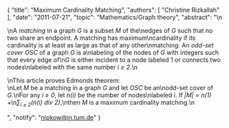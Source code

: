 {
    "title": "Maximum Cardinality Matching",
    "authors": [
        "Christine Rizkallah"
    ],
    "date": "2011-07-21",
    "topic": "Mathematics/Graph theory",
    "abstract": "\n<p>\nA <em>matching</em> in a graph <i>G</i> is a subset <i>M</i> of the\nedges of <i>G</i> such that no two share an endpoint. A matching has maximum\ncardinality if its cardinality is at least as large as that of any other\nmatching. An <em>odd-set cover</em> <i>OSC</i> of a graph <i>G</i> is a\nlabeling of the nodes of <i>G</i> with integers such that every edge of\n<i>G</i> is either incident to a node labeled 1 or connects two nodes\nlabeled with the same number <i>i &ge; 2</i>.\n</p><p>\nThis article proves Edmonds theorem:<br>\nLet <i>M</i> be a matching in a graph <i>G</i> and let <i>OSC</i> be an\nodd-set cover of <i>G</i>.\nFor any <i>i &ge; 0</i>, let <var>n(i)</var> be the number of nodes\nlabeled <i>i</i>. If <i>|M| = n(1) +\n&sum;<sub>i &ge; 2</sub>(n(i) div 2)</i>,\nthen <i>M</i> is a maximum cardinality matching.\n</p>",
    "notify": "nipkow@in.tum.de"
}